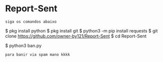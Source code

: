 # Report-Sent 

``` siga os comandos abaixo ```


$ pkg install python
$ pkg install git
$ python3 -m pip install requests
$ git clone https://github.com/owner-by121/Report-Sent
$ cd Report-Sent

$ python3 ban.py
```
para banir via spam mano kkkk
